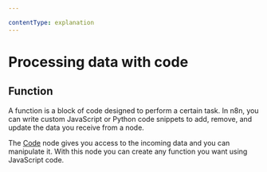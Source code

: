 ```yaml
---

contentType: explanation
---
```


# Processing data with code

## Function

A function is a block of code designed to perform a certain task. In n8n, you can write custom JavaScript or Python code snippets to add, remove, and update the data you receive from a node.

The [Code](/integrations/builtin/core-nodes/n8n-nodes-base.code/index.md) node gives you access to the incoming data and you can manipulate it. With this node you can create any function you want using JavaScript code.

